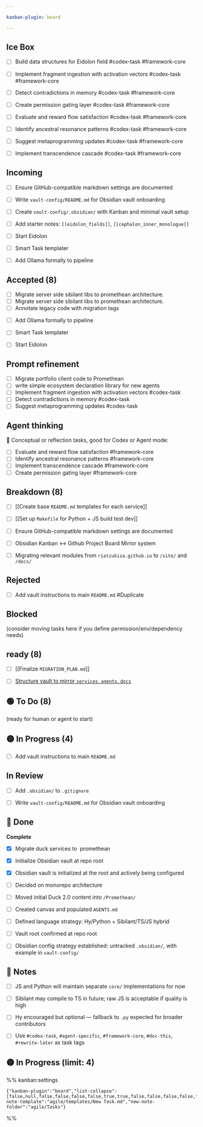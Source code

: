 ```yaml
---

kanban-plugin: board

---
```


## Ice Box

- [ ] Build data structures for Eidolon field #codex-task #framework-core
- [ ] Implement fragment ingestion with activation vectors #codex-task #framework-core
- [ ] Detect contradictions in memory #codex-task #framework-core
- [ ] Create permission gating layer #codex-task #framework-core
- [ ] Evaluate and reward flow satisfaction #codex-task #framework-core
- [ ] Identify ancestral resonance patterns #codex-task #framework-core
- [ ] Suggest metaprogramming updates #codex-task #framework-core
- [ ] Implement transcendence cascade #codex-task #framework-core


## Incoming

- [ ] Ensure GitHub-compatible markdown settings are documented
- [ ] Write `vault-config/README.md` for Obsidian vault onboarding
- [ ] Create `vault-config/.obsidian/` with Kanban and minimal vault setup
- [ ] Add starter notes: `[[eidolon_fields]]`, `[[cephalon_inner_monologue]]`
- [ ] Start Eidolon
- [ ] Smart Task templater
- [ ] Add Ollama formally to pipeline


## Accepted (8)

- [ ] Migrate server side sibilant libs to promethean architecture.
- [ ] Migrate server side sibilant libs to promethean architecture.
- [ ] Annotate legacy code with migration tags
* [ ] Add Ollama formally to pipeline
* [ ] Smart Task templater
* [ ] Start Eidolon


## Prompt refinement

* [ ] Migrate portfolio client code to Promethean
* [ ] write simple ecosystem declaration library for new agents
* [ ] Implement fragment ingestion with activation vectors #codex-task
* [ ] Detect contradictions in memory #codex-task
* [ ] Suggest metaprogramming updates #codex-task

## Agent thinking

🧠 Conceptual or reflection tasks, good for Codex or Agent mode:

* [ ] Evaluate and reward flow satisfaction #framework-core
* [ ] Identify ancestral resonance patterns #framework-core
* [ ] Implement transcendence cascade #framework-core
* [ ] Create permission gating layer #framework-core

## Breakdown (8)

- [ ] [[Create base `README.md` templates for each service]]
- [ ] [[Set up `Makefile` for Python + JS build test dev]]
- [ ] Ensure GitHub-compatible markdown settings are documented
- [ ] Obsidian Kanban <-> Github Project Board Mirror system
- [ ] Migrating relevant modules from `riatzukiza.github.io` to `/site/` and `/docs/`


## Rejected

- [ ] Add vault instructions to main `README.md` #Duplicate


## Blocked

(consider moving tasks here if you define permission/env/dependency needs)


## ready (8)

- [ ] [[Finalize `MIGRATION_PLAN.md`]]
- [ ] [Structure vault to mirror ` services `, ` agents `, ` docs `](Structure%20vault%20to%20mirror%20`%20services%20`,%20`%20agents%20`,%20`%20docs%20`.md)


## 🟢 To Do (8)


(ready for human or agent to start)

## 🟡 In Progress (4)

- [ ] Add vault instructions to main `README.md`


## In Review

- [ ] Add `.obsidian/` to `.gitignore`
- [ ] Write `vault-config/README.md` for Obsidian vault onboarding


## 🔵 Done

**Complete**
- [x] Migrate duck services to  promethean
- [x] Initialize Obsidian vault at repo root
- [x] Obsidian vault is initialized at the root and actively being configured
- [ ] Decided on monorepo architecture
- [ ] Moved initial Duck 2.0 content into `/Promethean/`
- [ ] Created canvas and populated `AGENTS.md`
- [ ] Defined language strategy: Hy/Python + Sibilant/TS/JS hybrid
- [ ] Vault root confirmed at repo root
- [ ] Obsidian config strategy established: untracked `.obsidian/`, with example in `vault-config/`


## 🧠 Notes

- [ ] JS and Python will maintain separate `core/` implementations for now
- [ ] Sibilant may compile to TS in future; raw JS is acceptable if quality is high
- [ ] Hy encouraged but optional — fallback to `.py` expected for broader contributors
- [ ] Use `#codex-task`, `#agent-specific`, `#framework-core`, `#doc-this`, `#rewrite-later` as task tags


## 🟡 In Progress (limit: 4)





%% kanban:settings
```
{"kanban-plugin":"board","list-collapse":[false,null,false,false,false,false,true,true,false,false,false,false,false,true,true],"new-note-template":"agile/templates/New Task.md","new-note-folder":"agile/Tasks"}
```
%%